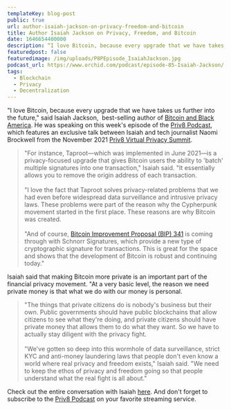 ```yaml
---
templateKey: blog-post
public: true
url: author-isaiah-jackson-on-privacy-freedom-and-bitcoin
title: Author Isaiah Jackson on Privacy, Freedom, and Bitcoin
date: 1646654400000
description: “I love Bitcoin, because every upgrade that we have takes us further into the future,” said Isaiah Jackson,  best-selling author of Bitcoin and Black America. He was speaking on this week’s episode of the Priv8 Podcast, which features an exclusive talk between Isaiah and tech journalist Naomi Brockwell.
featuredpost: false
featuredimage: /img/uploads/P8PEpisode_IsaiahJackson.jpg
podcast_url: https://www.orchid.com/podcast/episode-85-Isaiah-Jackson/
tags:
  - Blockchain
  - Privacy
  - Decentralization
---
```

"I love Bitcoin, because every upgrade that we have takes us further into the future," said Isaiah Jackson,  best-selling author of [Bitcoin and Black America](https://bitcoinandblackamerica.com/). He was speaking on this week's episode of the [Priv8 Podcast](https://www.orchid.com/podcast/), which features an exclusive talk between Isaiah and tech journalist Naomi Brockwell from the November 2021 [Priv8 Virtual Privacy Summit](https://www.orchid.com/priv8/).

>"For instance, Taproot—which was implemented in June 2021—is a privacy-focused upgrade that gives Bitcoin users the ability to 'batch' multiple signatures into one transaction," Isaiah said. "It essentially allows you to remove the origin address of each transaction.
<br /><br />
"I love the fact that Taproot solves privacy-related problems that we had even before widespread data surveillance and intrusive privacy laws. These problems were part of the reason why the Cypherpunk movement started in the first place. These reasons are why Bitcoin was created.
<br /><br />
"And of course, [Bitcoin Improvement Proposal (BIP) 341](https://en.bitcoin.it/wiki/BIP_0341) is coming through with Schnorr Signatures, which provide a new type of cryptographic signature for transactions. This is great for the space and shows that the development of Bitcoin is robust and continuing today."

Isaiah said that making Bitcoin more private is an important part of the financial privacy movement. "At a very basic level, the reason we need private money is that what we do with our money is personal.

>"The things that private citizens do is nobody's business but their own. Public governments should have public blockchains that allow citizens to see what they're doing, and private citizens should have private money that allows them to do what they want. So we have to actually stay diligent with the privacy fight.
<br /><br />
"We've gotten so deep into this wormhole of data surveillance, strict KYC and anti-money laundering laws that people don't even know a world where real privacy and freedom exists," Isaiah said. "We need to keep the ethos of privacy and freedom going so that people understand what the real fight is all about."

Check out the entire conversation with Isaiah [here](https://www.orchid.com/podcast/episode-85-Isaiah-Jackson/). And don't forget to subscribe to the [Priv8 Podcast](https://www.orchid.com/podcast/) on your favorite streaming service.